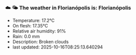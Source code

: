 ### ☁️ 🌤️  The weather in Florianópolis is: Florianópolis

- Temperature: 17.2°C
- On flesh: 17.35°C
- Relative air humidity: 91%
- Rain: 0.0 mm
- Description: Broken clouds
- last updated: 2025-10-16T08:25:13.640294
